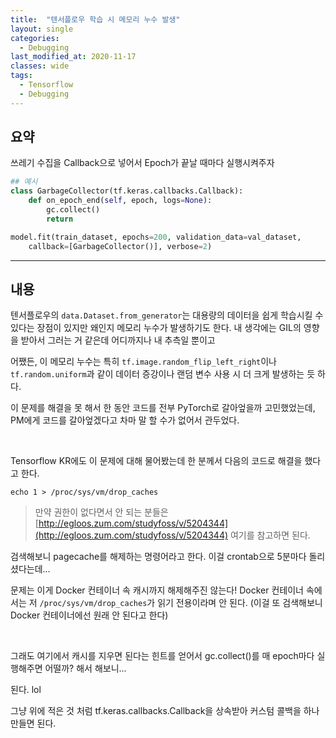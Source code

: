 ```yaml
---
title:  "텐서플로우 학습 시 메모리 누수 발생"
layout: single
categories: 
  - Debugging
last_modified_at: 2020-11-17
classes: wide
tags:
  - Tensorflow
  - Debugging
---
```


## 요약
쓰레기 수집을 Callback으로 넣어서 Epoch가 끝날 때마다 실행시켜주자

```python
## 예시
class GarbageCollector(tf.keras.callbacks.Callback):
    def on_epoch_end(self, epoch, logs=None):
        gc.collect()
        return

model.fit(train_dataset, epochs=200, validation_data=val_dataset,
	callback=[GarbageCollector()], verbose=2)
```

---

## 내용

텐서플로우의 `data.Dataset.from_generator`는 대용량의 데이터을 쉽게 학습시킬 수 있다는 장점이 있지만
왜인지 메모리 누수가 발생하기도 한다. 내 생각에는 GIL의 영향을 받아서 그러는 거 같은데 어디까지나 내 추측일 뿐이고

어쨌든, 이 메모리 누수는 특히 `tf.image.random_flip_left_right`이나 `tf.random.uniform`과 같이 데이터 증강이나 랜덤 변수 사용 시 더 크게 발생하는 듯 하다.

이 문제를 해결을 못 해서 한 동안 코드를 전부 PyTorch로 갈아엎을까 고민했었는데, 
PM에게 코드를 갈아엎겠다고 차마 말 할 수가 없어서 관두었다.

</br>

Tensorflow KR에도 이 문제에 대해 물어봤는데 한 분께서 다음의 코드로 해결을 했다고 한다.

```echo 1 > /proc/sys/vm/drop_caches```

> 만약 권한이 없다면서 안 되는 분들은 [http://egloos.zum.com/studyfoss/v/5204344](http://egloos.zum.com/studyfoss/v/5204344) 여기를 참고하면 된다.

검색해보니 pagecache를 해제하는 명령어라고 한다. 이걸 crontab으로 5분마다 돌리셨다는데...

문제는 이게 Docker 컨테이너 속 캐시까지 해제해주진 않는다! Docker 컨테이너 속에서는 저 `/proc/sys/vm/drop_caches`가 읽기 전용이라며 안 된다.
(이걸 또 검색해보니 Docker 컨테이너에선 원래 안 된다고 한다)

</br>

그래도 여기에서 캐시를 지우면 된다는 힌트를 얻어서 gc.collect()를 매 epoch마다 실행해주면 어떨까? 해서 해보니...

된다. lol

그냥 위에 적은 것 처럼 tf.keras.callbacks.Callback을 상속받아 커스텀 콜백을 하나 만들면 된다.